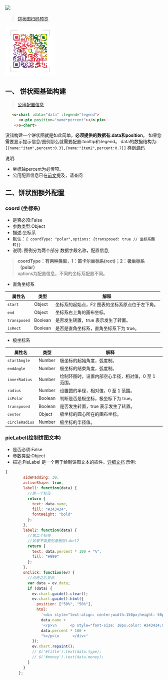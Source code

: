 <a href="https://github.com/MrGaoGang/oview/blob/master/examples/components/chart/Pie.vue">
<img src="https://img.shields.io/badge/oview-%E9%A5%BC%E7%8A%B6%E5%9B%BE%E6%A0%B7%E4%BE%8B%E6%BA%90%E7%A0%81-brightgreen.svg"/>
</a>

> [饼状图扫码预览]()  
<img src="/images/oview/qrcode.png" style="width:160px;height:160px;">

## 一、 饼状图基础构建
> [公用配置信息](../Chart.md)

```html
   <o-chart :data="data" :legend="legend">
      <o-pie position="name*percent"></o-pie>
    </o-chart>

```
没错构建一个饼状图就是如此简单，**必须提供的数据有:data和position**。
如果您需要显示提示信息/图例那么就需要配置:tooltip和:legend。
data的数据结构为:`[{name:"item",percent:0.3},{name:"item2",percent:0.7}]`
[样例源码](https://github.com/MrGaoGang/oview/blob/master/examples/components/chart/Pie.vue)

说明:
- 坐标轴percent为必传项。
- 公用配置信息已在[前文](../Chart.md)提及，请查阅

## 二、饼状图额外配置

### coord (坐标系)
- 是否必须:False
- 参数类型:Object
- 描述:坐标系
- 默认：`{ coordType: "polar",options: {transposed: true // 坐标系翻转}}`
- 说明: 图例分为两个部分 数据字段名称，配置信息,

> **coordType：有两种类型，1：笛卡尔坐标系(rect)；2：极坐标系（polar）**
<br>options为配置信息，不同的坐标系配置不同。

-  直角坐标系

| **属性名** | **类型** | **解释** |
| --- | --- | --- |
| `start` | Object | 坐标系的起始点，F2 图表的坐标系原点位于左下角。 |
| `end` | Object | 坐标系右上角的画布坐标。 |
| `transposed` | Boolean | 是否发生转置，true 表示发生了转置。 |
| `isRect` | Boolean | 是否是直角坐标系，直角坐标系下为 true。 |


-  极坐标系

| **属性名** | **类型** | **解释** |
| --- | --- | --- |
| `startAngle` | Number | 极坐标的起始角度，弧度制。 |
| `endAngle` | Number | 极坐标的结束角度，弧度制。 |
| `innerRadius` | Number | 绘制环图时，设置内部空心半径，相对值，0 至 1 范围。 |
| `radius` | Number | 设置圆的半径，相对值，0 至 1 范围。 |
| `isPolar` | Boolean | 判断是否是极坐标，极坐标下为 true。 |
| `transposed` | Boolean | 是否发生转置，true 表示发生了转置。 |
| `center` | Object | 极坐标的圆心所在的画布坐标。 |
| `circleRadius` | Number | 极坐标的半径值。 |


### pieLabel(绘制饼图文本)
- 是否必须:False
- 参数类型:Object
- 描述:PieLabel 是一个用于绘制饼图文本的插件。[详细文档](https://www.yuque.com/antv/f2/pie-label)
示例:

```js
{
        sidePadding: 30,
        activeShape: true,
        label1: function(data) {
          //第一个标签
          return {
            text: data.name,
            fill: "#343434",
            fontWeight: "bold"
          };
        },
        label2: function(data) {
          //第二个标签
          //如果不需要刻意删除label2
          return {
            text: data.percent * 100 + "%",
            fill: "#999"
          };
        },
        onClick: function(ev) {
          //点击之后显示
          var data = ev.data;
          if (data) {
            ev.chart.guide().clear();
            ev.chart.guide().html({
              position: ["50%", "50%"],
              html:
                '<div style="text-align: center;width:150px;height: 50px;">\n      <p style="font-size: 12px;color: #999;margin: 0" class="label1">' +
                data.name +
                '</p>\n      <p style="font-size: 18px;color: #343434;margin: 0;font-weight: bold;" class="label2">' +
                data.percent * 100 +
                "%</p>\n      </div>"
            });
            ev.chart.repaint();
            // $('#title').text(data.type);
            // $('#money').text(data.money);
          }
        }
      };
```



